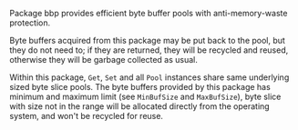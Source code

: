 Package bbp provides efficient byte buffer pools with anti-memory-waste protection.

Byte buffers acquired from this package may be put back to the pool, but they do not need to;
if they are returned, they will be recycled and reused, otherwise they will be garbage
collected as usual.

Within this package, `Get`, `Set` and all `Pool` instances share same
underlying sized byte slice pools. The byte buffers provided by this package
has minimum and maximum limit (see `MinBufSize` and `MaxBufSize`),
byte slice with size not in the range will be allocated directly from the
operating system, and won't be recycled for reuse.
